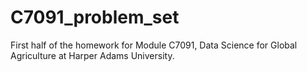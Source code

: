 # C7091_problem_set
First half of the homework for Module C7091, Data Science for Global Agriculture at Harper Adams University.
